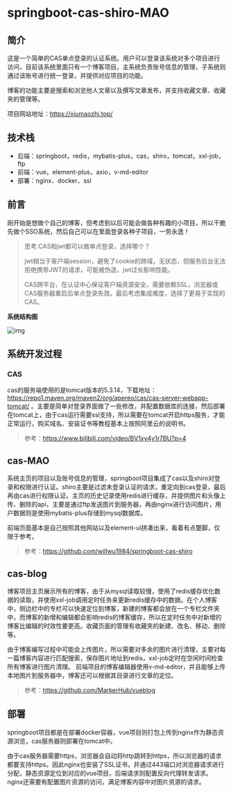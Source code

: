 # springboot-cas-shiro-MAO

## 简介

这是一个简单的CAS单点登录的认证系统。用户可以登录该系统对多个项目进行访问，目前该系统里面只有一个博客项目。主系统负责账号信息的管理，子系统则通过该账号进行统一登录，并提供对应项目的功能。

博客的功能主要是搜索和浏览他人文章以及撰写文章发布，并支持收藏文章、收藏夹的管理等。

项目网站地址：https://xiumaozhi.top/

## 技术栈

* 后端：springboot，redis，mybatis-plus，cas，shiro，tomcat，xxl-job，ftp
* 前端：vue，element-plus，axio，v-md-editor
* 部署：nginx、docker、ssl

## 前言

刚开始是想做个自己的博客，但考虑到以后可能会做各种有趣的小项目，所以干脆先做个SSO系统，然后自己可以在里面登录各种子项目，一劳永逸！

>  思考:CAS和jwt都可以做单点登录，选择哪个？
>
>  jwt相当于客户端session，避免了cookie的跨域，无状态，但服务后台无法拒绝携带JWT的请求，可能被伪造，jwt过长影响性能。
>
>  CAS跨平台，在认证中心保证客户端资源安全，需要依赖SSL，浏览器或CAS服务器重启后单点登录失效。最后考虑集成难度，选择了更易于实现的CAS。

**系统结构图**

![img](https://xiumaozhi.top:9090/image-20220111003256167.png)

## 系统开发过程

### CAS
cas的服务端使用的是tomcat版本的5.3.14，下载地址：https://repo1.maven.org/maven2/org/apereo/cas/cas-server-webapp-tomcat/ 。主要是简单对登录界面做了一些修改，并配置数据库的连接，然后部署在tomcat上，由于cas运行需要ssl支持，所以需要在tomcat开启https服务，才能正常运行，购买域名、安装证书等教程基本上按照阿里云的说明书。

> 参考：https://www.bilibili.com/video/BV1xy4y1r7BU?p=4

## cas-MAO

系统主页的项目以及账号信息的管理，springboot项目集成了cas以及shiro对登录和权限进行认证。shiro主要是过滤未登录认证的请求，重定向到cas登录，最后再由cas进行权限认证。主页的历史记录使用redis进行缓存，并提供图片和头像上传、删除的api，主要是通过ftp发送图片到服务器，再由nginx进行访问图片，用户数据则是使用mybatis-plus存储到mysql数据库。

前端页面基本是自己按照其他网站以及element-ui拼凑出来，看着有点蹩脚，仅限于参考。

>  参考：https://github.com/willwu1984/springboot-cas-shiro

## cas-blog

博客项目主页展示所有的博客，由于从mysql读取较慢，使用了redis缓存优化数据的读取，并使用xxl-job调用定时任务来更新redis缓存中的数据。在个人博客中，侧边栏中的专栏可以快速定位到博客，新建的博客都会放在一个专栏文件夹中，而博客的新增和编辑都会影响redis的博客缓存，所以在定时任务中对新增的博客比编辑的时效性要更高。收藏页面的管理有收藏夹的新建、改名、移动、删除等。

由于博客编写过程中可能会上传图片，所以需要对多余的图片进行清理，主要对每一篇博客内容进行匹配搜索，保存图片地址到redis，xxl-job定时在空闲时间检查所有博客进行图片清理。
前端项目的博客编辑器使用v-md-editor，并且能够上传本地图片到服务器中，博客还可以根据其目录进行文章的定位。

>  参考：https://github.com/MarkerHub/vueblog

## 部署

springboot项目都是在部署docker容器，vue项目则打包上传到nginx作为静态资源浏览，cas服务器则部署在tomcat中。

由于cas服务器需要https，浏览器会自动将http跳转到https，所以浏览器的请求都要支持https。因此nginx也安装了SSL证书，并通过443端口对浏览器请求进行分配，静态资源定位到对应的vue项目，后端请求则配置反向代理转发请求。nginx还需要有配置图片资源的访问，满足博客内容中对图片资源的请求。
